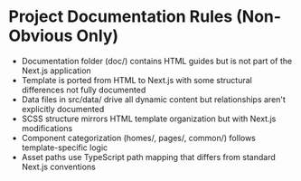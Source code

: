 # Project Documentation Rules (Non-Obvious Only)

- Documentation folder (doc/) contains HTML guides but is not part of the Next.js application
- Template is ported from HTML to Next.js with some structural differences not fully documented
- Data files in src/data/ drive all dynamic content but relationships aren't explicitly documented
- SCSS structure mirrors HTML template organization but with Next.js modifications
- Component categorization (homes/, pages/, common/) follows template-specific logic
- Asset paths use TypeScript path mapping that differs from standard Next.js conventions